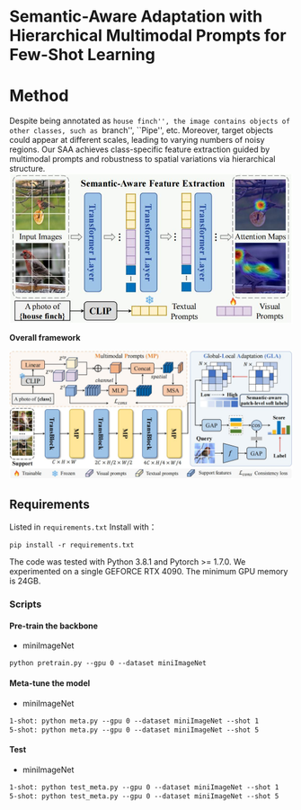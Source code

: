 # Semantic-Aware Adaptation with Hierarchical Multimodal Prompts for Few-Shot Learning

# Method
Despite being annotated as ``house finch'', the image contains objects of other classes, such as ``branch'', ``Pipe'', etc. Moreover, target objects could appear at different scales, leading to varying numbers of noisy regions. Our SAA achieves class-specific feature extraction guided by multimodal prompts and robustness to spatial variations via hierarchical structure.
<img src='imgs/figure1_00.jpg' width='640'>

**Overall framework**

<img src='imgs/figure2_00.jpg'>



## Requirements
Listed in `requirements.txt` Install with：
```
pip install -r requirements.txt
```
The code was tested with Python 3.8.1 and Pytorch >= 1.7.0.
We experimented on a single GEFORCE RTX 4090. 
The minimum GPU memory is 24GB. 

### Scripts
#### Pre-train the backbone
* miniImageNet
```
python pretrain.py --gpu 0 --dataset miniImageNet 
```

#### Meta-tune the model
* miniImageNet
```
1-shot: python meta.py --gpu 0 --dataset miniImageNet --shot 1
5-shot: python meta.py --gpu 0 --dataset miniImageNet --shot 5 
```

#### Test
* miniImageNet
```
1-shot: python test_meta.py --gpu 0 --dataset miniImageNet --shot 1
5-shot: python test_meta.py --gpu 0 --dataset miniImageNet --shot 5 
```
